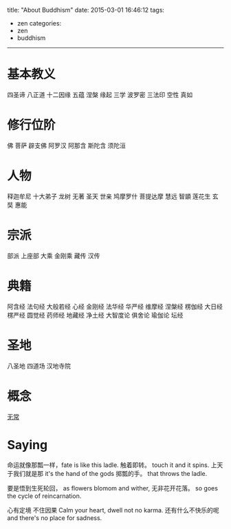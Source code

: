 title: "About Buddhism"
date: 2015-03-01 16:46:12
tags:
- zen
categories:
- zen
- buddhism

---

# 基本教义

四圣谛 八正道 十二因缘 五蕴 涅槃 缘起 三学 波罗密 三法印 空性 真如

# 修行位阶

佛 菩萨 辟支佛 阿罗汉 阿那含 斯陀含 须陀洹

# 人物

释迦牟尼 十大弟子 龙树 无著 圣天 世亲 鸠摩罗什 菩提达摩 慧远 智顗 莲花生 玄奘 惠能

# 宗派

部派 上座部 大乘 金刚乘 藏传 汉传

# 典籍

阿含经 法句经 大般若经 心经 金刚经 法华经 华严经 维摩经 涅槃经 楞伽经 大日经 楞严经 圆觉经 药师经 地藏经 净土经 大智度论 俱舍论 瑜伽论 坛经

# 圣地

八圣地 四道场 汉地寺院

# 概念

[无常](http://zh.wikipedia.org/wiki/%E6%97%A0%E5%B8%B8_(%E4%BD%9B%E6%95%99))

# Saying

命运就像那瓢一样，fate is like this ladle.
触着即转。 touch it and it spins.
上天于我们就是那 it's the hand of the gods
掷瓢的手。 that throws the ladle.

要是悟到生死轮回， as flowers blomom and wither,
无非花开花落。 so goes the cycle of reincarnation.

心有定境 不住因果 Calm your heart, dwell not no karma.
还有什么不快乐的呢 and there's no place for sadness.
